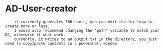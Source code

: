 AD-User-creator
===============
		it currently generates 500 users, you can edit the for loop to create more or less. 
		I would also recommend changing the "path" variable to match your DC, otherwise it wont work.
		currently, it writes to an output.txt in the directory, you just need to copy/paste contents in a powershell window